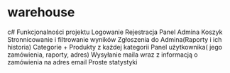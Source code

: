 # warehouse
c#
Funkcjonalności projektu
Logowanie
Rejestracja
Panel Admina
Koszyk
Stronnicowanie i filtrowanie wyników
Zgłoszenia do Admina(Raporty i ich historia)
Categorie + Produkty z każdej kategorii
Panel użytkownika( jego zamówienia, raporty, adres)
Wysyłanie maila wraz z informacją o zamówienia na adres email
Proste statystyki
